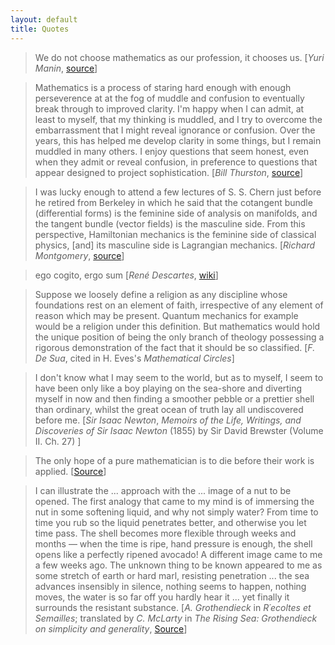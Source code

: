 ```yaml
---
layout: default
title: Quotes
---
```

> We do not choose mathematics as our profession, it chooses us. [*Yuri Manin*, [source](http://www.ams.org/notices/200910/rtx091001268p.pdf)]

> Mathematics is a process of staring hard enough with enough perseverence at at the fog of muddle and confusion to eventually break through to improved clarity. I'm happy when I can admit, at least to myself, that my thinking is muddled, and I try to overcome the embarrassment that I might reveal ignorance or confusion.
> Over the years, this has helped me develop clarity in some things, but I remain muddled in many others.
> I enjoy questions that seem honest, even when they admit or reveal confusion, in preference to questions that appear designed to project sophistication. [*Bill Thurston*, [source](http://mathoverflow.net/users/9062/bill-thurston)]

> I was lucky enough to attend a few lectures of S. S. Chern just before he retired from Berkeley in which he said that the cotangent bundle (differential forms) is the feminine side of analysis on manifolds, and the tangent bundle (vector fields) is the masculine side. From this perspective, Hamiltonian mechanics is the feminine side of classical physics, [and] its masculine side is Lagrangian mechanics. [*Richard Montgomery*, [source](http://people.ucsc.edu/~rmont/papers/Symm_in_Mech_Review.PDF)]

> ego cogito, ergo sum [*René Descartes*, [wiki](https://en.wikipedia.org/wiki/Cogito_ergo_sum#Principles_of_Philosophy)]

> Suppose we loosely define a religion as any discipline whose foundations rest on an element of faith, irrespective of any element of reason which may be present. Quantum mechanics for example would be a religion under this definition. But mathematics would hold the unique position of being the only branch of theology possessing a rigorous demonstration of the fact that it should be so classified. [*F. De Sua*, cited in H. Eves's *Mathematical Circles*]

> I don't know what I may seem to the world, but as to myself, I seem to have been only like a boy playing on the sea-shore and diverting myself in now and then finding a smoother pebble or a prettier shell than ordinary, whilst the great ocean of truth lay all undiscovered before me. [*Sir Isaac Newton*, *Memoirs of the Life, Writings, and Discoveries of Sir Isaac Newton* (1855) by Sir David Brewster (Volume II. Ch. 27) ]

> The only hope of a pure mathematician is to die before their work is applied. [[Source](https://www.quora.com/Is-all-mathematics-applied-mathematics-eventually/answer/Caleb-Vatral)]

> I can illustrate the ... approach with the ... image of a nut to be opened. The first analogy that came to my mind is of immersing the nut in some softening liquid, and why not simply water? From time to time you rub so the liquid penetrates better, and otherwise
you let time pass. The shell becomes more flexible through weeks and months — when the time is ripe, hand pressure is enough, the shell opens like a perfectly ripened avocado!
> A different image came to me a few weeks ago. The unknown thing to be known appeared to me as some stretch of earth or hard marl, resisting penetration ... the sea advances insensibly in silence, nothing seems to happen, nothing moves, the water is so
far off you hardly hear it ... yet finally it surrounds the resistant substance. [*A. Grothendieck* in *R´ecoltes et Semailles*; translated by *C. McLarty* in *The Rising Sea: Grothendieck on simplicity and generality*, [Source](http://www.landsburg.com/grothendieck/mclarty1.pdf)]
